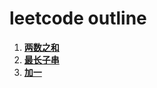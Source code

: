# leetcode outline
1. [**两数之和**](https://github.com/boyuandong/C-Practice/tree/main/leetCode/两数之和.md)
2. [**最长子串**](https://github.com/boyuandong/C-Practice/tree/main/leetCode/最长子串.cpp)
2. [**加一**](https://github.com/boyuandong/C-Practice/tree/main/leetCode/加一.cpp)